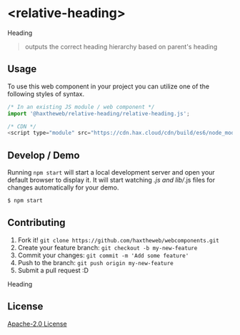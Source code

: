 # &lt;relative-heading&gt;

Heading
> outputs the correct heading hierarchy based on parent&#39;s heading

## Usage
To use this web component in your project you can utilize one of the following styles of syntax.

```js
/* In an existing JS module / web component */
import '@haxtheweb/relative-heading/relative-heading.js';

/* CDN */
<script type="module" src="https://cdn.hax.cloud/cdn/build/es6/node_modules/@haxtheweb/relative-heading/relative-heading.js"></script>
```

## Develop / Demo
Running `npm start` will start a local development server and open your default browser to display it. It will start watching *.js and lib/*.js files for changes automatically for your demo.
```bash
$ npm start
```


## Contributing

1. Fork it! `git clone https://github.com/haxtheweb/webcomponents.git`
2. Create your feature branch: `git checkout -b my-new-feature`
3. Commit your changes: `git commit -m 'Add some feature'`
4. Push to the branch: `git push origin my-new-feature`
5. Submit a pull request :D

Heading

## License
[Apache-2.0 License](http://opensource.org/licenses/Apache-2.0)